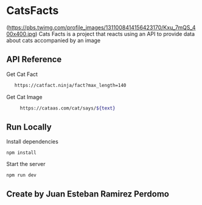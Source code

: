 # CatsFacts
(https://pbs.twimg.com/profile_images/1311008414156423170/Kxu_7mQS_400x400.jpg)
Cats Facts is a project that reacts using an API to provide data about cats accompanied by an image

## API Reference 

Get Cat Fact 

```bash
   https://catfact.ninja/fact?max_length=140
```
Get Cat Image 
```bash
     https://cataas.com/cat/says/${text}
```
## Run Locally 

Install dependencies
```Dependencies
npm install
```
Start the server
```Dependencies
npm run dev
```

## Create by Juan Esteban Ramirez Perdomo

